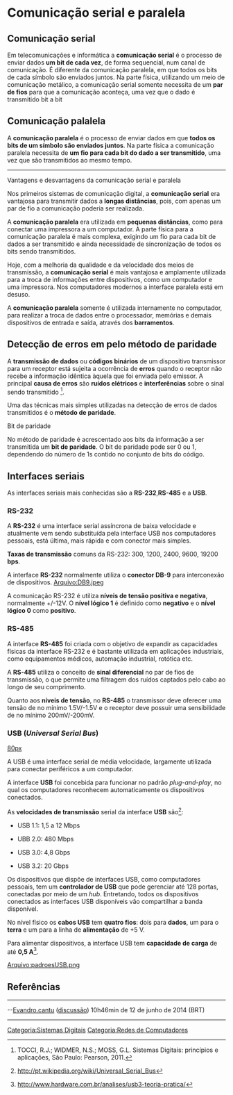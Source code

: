 # Comunicação serial e paralela

## Comunicação serial

Em telecomunicações e informática a **comunicação serial** é o processo de enviar dados **um bit de cada vez**, de forma sequencial, num canal de comunicação. É diferente da comunicação paralela, em que todos os bits de cada símbolo são enviados juntos. Na parte física, utilizando um meio de comunicação metálico, a comunicação serial somente necessita de um **par de fios** para que a comunicação aconteça, uma vez que o dado é transmitido bit a bit

## Comunicação palalela

A **comunicação paralela** é o processo de enviar dados em que **todos os bits de um símbolo são enviados juntos**. Na parte física a comunicação paralela necessita de **um fio para cada bit do dado a ser transmitido**, uma vez que são transmitidos ao mesmo tempo.

------------------------------------------------------------------------

Vantagens e desvantagens da comunicação serial e paralela  
Nos primeiros sistemas de comunicação digital, a **comunicação serial** era vantajosa para transmitir dados a **longas distâncias**, pois, com apenas um par de fio a comunicação poderia ser realizada.

A **comunicação paralela** era utilizada em **pequenas distâncias**, como para conectar uma impressora a um computador. A parte física para a comunicação paralela é mais complexa, exigindo um fio para cada bit de dados a ser transmitido e ainda necessidade de sincronização de todos os bits sendo transmitidos.

Hoje, com a melhoria da qualidade e da velocidade dos meios de transmissão, a **comunicação serial** é mais vantajosa e amplamente utilizada para a troca de informações entre dispositivos, como um computador e uma impressora. Nos computadores modernos a interface paralela está em desuso.

A **comunicação paralela** somente é utilizada internamente no computador, para realizar a troca de dados entre o processador, memórias e demais dispositivos de entrada e saída, através dos **barramentos**.

## Detecção de erros em pelo método de paridade

A **transmissão de dados** ou **códigos binários** de um dispositivo transmissor para um receptor está sujeita a ocorrência de **erros** quando o receptor não recebe a informação idêntica àquela que foi enviada pelo emissor. A principal **causa de erros** são **ruídos elétricos** e **interferências** sobre o sinal sendo transmitido [^1].

Uma das técnicas mais simples utilizadas na detecção de erros de dados transmitidos é o **método de paridade**.

Bit de paridade  
No método de paridade é acrescentado aos bits da informação a ser transmitida um **bit de paridade**. O bit de paridade pode ser 0 ou 1, dependendo do número de 1s contido no conjunto de bits do código.

## Interfaces seriais

As interfaces seriais mais conhecidas são a **RS-232**,**RS-485** e a **USB**.

### RS-232

A **RS-232** é uma interface serial assíncrona de baixa velocidade e atualmente vem sendo substituída pela interface USB nos computadores pessoais, está última, mais rápida e com conector mais simples.

**Taxas de transmissão** comuns da RS-232: 300, 1200, 2400, 9600, 19200 **bps**.

A interface **RS-232** normalmente utiliza o **conector DB-9** para interconexão de dispositivos. <a href="Arquivo:DB9.jpeg" class="wikilink" title="Arquivo:DB9.jpeg">Arquivo:DB9.jpeg</a>

A comunicação RS-232 é utiliza **níveis de tensão positiva e negativa**, normalmente +/-12V. O **nível lógico 1** é definido como **negativo** e o **nível lógico 0** como **positivo**.

### RS-485

A interface **RS-485** foi criada com o objetivo de expandir as capacidades físicas da interface RS-232 e é bastante utilizada em aplicações industriais, como equipamentos médicos, automação industrial, rotótica etc.

A **RS-485** utiliza o conceito de **sinal diferencial** no par de fios de transmissão, o que permite uma filtragem dos ruídos captados pelo cabo ao longo de seu comprimento.

Quanto aos **níveis de tensão**, no **RS-485** o transmissor deve oferecer uma tensão de no mínimo 1.5V/-1.5V e o receptor deve possuir uma sensibilidade de no mínimo 200mV/-200mV.

### USB (*Universal Serial Bus*)

<a href="Arquivo:USB.jpeg" class="wikilink" title=" 80px"> 80px</a>

A USB é uma interface serial de média velocidade, largamente utilizada para conectar periféricos a um computador.

A interface **USB** foi concebida para funcionar no padrão *plug-and-play*, no qual os computadores reconhecem automaticamente os dispositivos conectados.

As **velocidades de transmissão** serial da interface **USB** são[^2]:

- USB 1.1: 1,5 a 12 Mbps
- UBB 2.0: 480 Mbps
- USB 3.0: 4,8 Gbps
- USB 3.2: 20 Gbps

Os dispositivos que dispõe de interfaces USB, como computadores pessoais, tem um **controlador de USB** que pode gerenciar até 128 portas, conectadas por meio de um *hub*. Entretando, todos os dispositivos conectados as interfaces USB disponíveis vão compartilhar a banda disponível.

No nível físico os **cabos USB** tem **quatro fios**: dois para **dados**, um para o **terra** e um para a linha de **alimentação** de +5 V.

Para alimentar dispositivos, a interface USB tem **capacidade de carga** de até **0,5 A**[^3].

<a href="Arquivo:padroesUSB.png" class="wikilink" title="Arquivo:padroesUSB.png">Arquivo:padroesUSB.png</a>

## Referências

<references />

------------------------------------------------------------------------

--<a href="Usuário:Evandro.cantu" class="wikilink" title="Evandro.cantu">Evandro.cantu</a> (<a href="Usuário_Discussão:Evandro.cantu" class="wikilink" title="discussão">discussão</a>) 10h46min de 12 de junho de 2014 (BRT)

------------------------------------------------------------------------

<a href="Categoria:Sistemas_Digitais" class="wikilink" title="Categoria:Sistemas Digitais">Categoria:Sistemas Digitais</a> <a href="Categoria:Redes_de_Computadores" class="wikilink" title="Categoria:Redes de Computadores">Categoria:Redes de Computadores</a>

[^1]: TOCCI, R.J.; WIDMER, N.S.; MOSS, G.L. Sistemas Digitais: princípios e aplicações, São Paulo: Pearson, 2011.

[^2]: <http://pt.wikipedia.org/wiki/Universal_Serial_Bus>

[^3]: <http://www.hardware.com.br/analises/usb3-teoria-pratica/>

